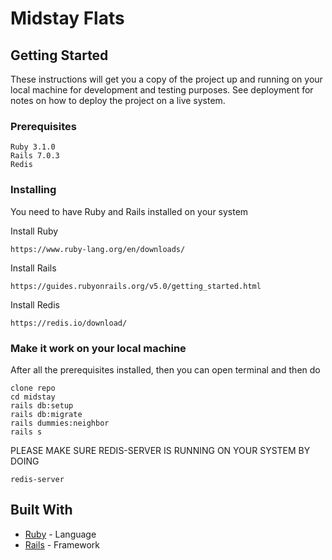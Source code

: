 # Midstay Flats

## Getting Started

These instructions will get you a copy of the project up and running on your local machine for development and testing purposes. See deployment for notes on how to deploy the project on a live system.

### Prerequisites

```
Ruby 3.1.0
Rails 7.0.3
Redis
```

### Installing

You need to have Ruby and Rails installed on your system

Install Ruby
```
https://www.ruby-lang.org/en/downloads/
```

Install Rails
```
https://guides.rubyonrails.org/v5.0/getting_started.html

```

Install Redis
```
https://redis.io/download/

```

### Make it work on your local machine
After all the prerequisites installed, then you can open terminal and then do
```
clone repo
cd midstay
rails db:setup
rails db:migrate
rails dummies:neighbor
rails s
```

PLEASE MAKE SURE REDIS-SERVER IS RUNNING ON YOUR SYSTEM BY DOING
```
redis-server
```
## Built With

* [Ruby](https://www.ruby-lang.org/en/) - Language
* [Rails](https://rubyonrails.org/) - Framework
